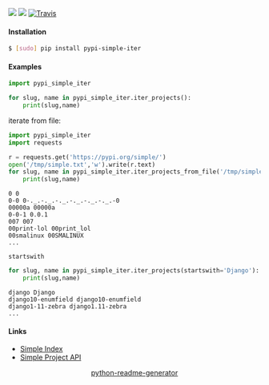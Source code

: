 <!--
https://pypi.org/project/readme-generator/
https://pypi.org/project/python-readme-generator/
-->

[![](https://img.shields.io/pypi/v/pypi-simple-iter.svg?maxAge=3600)](https://pypi.org/project/pypi-simple-iter/)
[![](https://img.shields.io/badge/License-Unlicense-blue.svg?longCache=True)](https://unlicense.org/)
[![Travis](https://api.travis-ci.org/andrewp-as-is/pypi-simple-iter.py.svg?branch=master)](https://travis-ci.org/andrewp-as-is/pypi-simple-iter.py/)

#### Installation
```bash
$ [sudo] pip install pypi-simple-iter
```

#### Examples
```python
import pypi_simple_iter

for slug, name in pypi_simple_iter.iter_projects():
    print(slug,name)
```

iterate from file:
```python
import pypi_simple_iter
import requests

r = requests.get('https://pypi.org/simple/')
open('/tmp/simple.txt','w').write(r.text)
for slug, name in pypi_simple_iter.iter_projects_from_file('/tmp/simple.txt'):
    print(slug,name)
```

```
0 0
0-0 0-._.-._.-._.-._.-._.-._.-0
00000a 00000a
0-0-1 0.0.1
007 007
00print-lol 00print_lol
00smalinux 00SMALINUX
...
```

`startswith`
```python
for slug, name in pypi_simple_iter.iter_projects(startswith='Django'):
    print(slug,name)
```

```
django Django
django10-enumfield django10-enumfield
django1-11-zebra django1.11-zebra
...
```

#### Links
+   [Simple Index](https://pypi.org/simple/)
+   [Simple Project API](https://warehouse.pypa.io/api-reference/legacy/#simple-project-api)

<p align="center">
    <a href="https://pypi.org/project/python-readme-generator/">python-readme-generator</a>
</p>